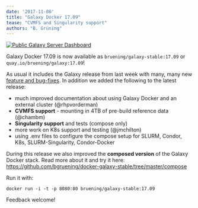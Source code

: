 ```yaml
---
date: '2017-11-08'
title: "Galaxy Docker 17.09"
tease: "CVMFS and Singularity support"
authors: "B. Grüning"
---
```


[<img class="img-fluid mx-auto" src="https://raw.githubusercontent.com/bgruening/docker-galaxy-stable/dev/galaxy/GalaxyDocker.png" alt="Public Galaxy Server Dashboard" />](https://github.com/bgruening/docker-galaxy-stable)

Galaxy Docker 17.09 is now available as `bruening/galaxy-stable:17.09` or `quay.io/bruening/galaxy:17.09`!

As usual it includes the Galaxy release from last week with many, many new [feature and bug-fixes][1].
In addition we added the following to the latest release:

   - much improved documentation about using Galaxy Docker and an external cluster (@rhpvorderman)
   - **CVMFS support** - mounting in 4TB of pre-build reference data (@chambm)
   - **Singularity support** and tests (compose only)
   - more work on K8s support and testing (@jmchilton)
   - using .env files to configure the compose setup for SLURM, Condor, K8s, SLURM-Singularity, Condor-Docker

During this release we also improved the **composed version** of the Galaxy Docker stack. Read more about it and try it here: https://github.com/bgruening/docker-galaxy-stable/tree/master/compose

Run it with:

    docker run -i -t -p 8080:80 bruening/galaxy-stable:17.09

Feedback welcome!

  [1]: https://docs.galaxyproject.org/en/master/releases/17.09_announce.html
